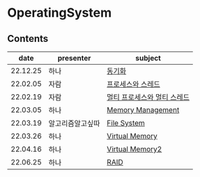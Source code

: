 # OperatingSystem

## Contents

| date     | presenter | subject       |
| -------- | --------- | ------------- |
|22.12.25|하나|[동기화](./synchronization.md)|
|22.02.05|자람|[프로세스와 스레드](./Process-vs-Thread.md)|
| 22.02.19| 자람      | [멀티 프로세스와 멀티 스레드](./Multi-Process-vs-Multi-Thread.md) |
| 22.03.05| 하나      | [Memory Management](./memory-management_hanah.md) |
| 22.03.19| 알고리즘알고싶따      | [File System](FileSystem.md) |
| 22.03.26| 하나      | [Virtual Memory](virtualMemory_hanah.md) |
| 22.04.16| 하나      | [Virtual Memory2](virtualMemory2_hanah.md) |
| 22.06.25 | 하나      | [RAID](./RAID_hanah.md) |
